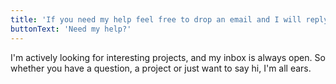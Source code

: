 ```yaml
---
title: 'If you need my help feel free to drop an email and I will reply within a day 96% of the times.'
buttonText: 'Need my help?'
---
```


I'm actively looking for interesting projects, and my inbox is always open. So whether you have a question, a project or just want to say hi, I'm all ears.
